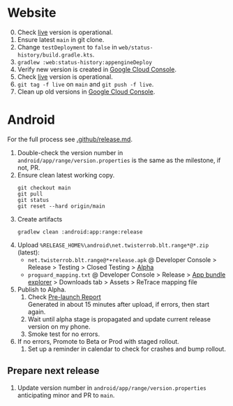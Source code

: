 # Website

0. Check [live][live] version is operational.
1. Ensure latest `main` in git clone.
1. Change `testDeployment` to `false` in `web/status-history/build.gradle.kts`.
1. `gradlew :web:status-history:appengineDeploy`
1. Verify new version is created in [Google Cloud Console][versions].
1. Check [live][live] version is operational.
1. `git tag -f live` on `main` and `git push -f live`.
1. Clean up old versions in [Google Cloud Console][versions].

[live]: https://twisterrob-london.appspot.com/
[versions]: https://console.cloud.google.com/appengine/versions?serviceId=default&project=twisterrob-london

# Android

For the full process see [.github/release.md][releasing].

1. Double-check the version number in `android/app/range/version.properties` is the same as the milestone, if not, PR.
1. Ensure clean latest working copy.
   ```shell
   git checkout main
   git pull
   git status
   git reset --hard origin/main
   ```
1. Create artifacts
   ```shell
   gradlew clean :android:app:range:release
   ```
1. Upload `%RELEASE_HOME%\android\net.twisterrob.blt.range*@*.zip` (latest):
   * `net.twisterrob.blt.range@*+release.apk`
     @ Developer Console
     \> Release
     \> Testing
     \> Closed Testing
     \> [Alpha][alpha]
   * `proguard_mapping.txt`
     @ Developer Console
     \> Release
     \> [App bundle explorer][bundle-explorer]
     \> Downloads tab
     \> Assets
     \> ReTrace mapping file
1. Publish to Alpha.
   1. Check [Pre-launch Report][pre-launch-report]  
      Generated in about 15 minutes after upload, if errors, then start again.
   1. Wait until alpha stage is propagated and update current release version on my phone.
   1. Smoke test for no errors.
1. If no errors, Promote to Beta or Prod with staged rollout.
   1. Set up a reminder in calendar to check for crashes and bump rollout.

[releasing]: https://github.com/TWiStErRob/.github/blob/main/RELEASE.md
[alpha]: https://play.google.com/console/developers/7995455198986011414/app/4972239006863689375/tracks/4697686677597567422
[bundle-explorer]: https://play.google.com/console/developers/7995455198986011414/app/4972239006863689375/bundle-explorer-selector
[pre-launch-report]: https://play.google.com/console/developers/7995455198986011414/app/4972239006863689375/pre-launch-report/overview

## Prepare next release
1. Update version number in `android/app/range/version.properties` anticipating minor and PR to `main`.
